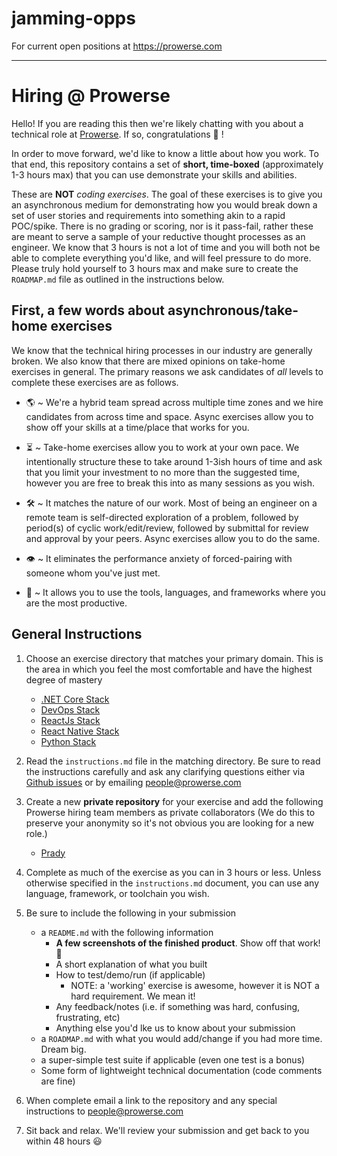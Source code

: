 # jamming-opps
For current open positions at https://prowerse.com

------------------

# Hiring @ Prowerse

Hello! If you are reading this then we're likely  chatting with you about a technical role at [Prowerse](https://prowerse.com). If so, congratulations :tada: !

In order to move forward, we'd like to know a little about how you work. To that end, this repository contains a set of **short, time-boxed** (approximately 1-3 hours max) that you can use demonstrate your skills and abilities.

These are **NOT** *coding exercises*. The goal of these exercises is to give you an asynchronous medium for demonstrating how you would break down a set of user stories and requirements into something akin to a rapid POC/spike. There is no grading or scoring, nor is it pass-fail, rather these are meant to serve a sample of your reductive thought processes as an engineer. We know that 3 hours is not a lot of time and you will both not be able to complete everything you'd like, and will feel pressure to do more. Please truly hold yourself to 3 hours max and make sure to create the `ROADMAP.md` file as outlined in the instructions below.

## First, a few words about asynchronous/take-home exercises

We know that the technical hiring processes in our industry are generally broken. We also know that there are mixed opinions on take-home exercises in general. The primary reasons we ask candidates of *all* levels to complete these exercises are as follows.

* 🌎  ~ We're a hybrid team spread across multiple time zones and we hire candidates from across time and space. Async exercises allow you to show off your skills at a time/place that works for you.

* ⏳  ~ Take-home exercises allow you to work at your own pace. We intentionally structure these to take around 1-3ish hours of time and ask that you limit your investment to no more than the suggested time, however you are free to break this into as many sessions as you wish.

* 🛠 ~ It matches the nature of our work. Most of being an engineer on a remote team is self-directed exploration of a problem, followed by period(s) of cyclic work/edit/review, followed by submittal for review and approval by your peers. Async exercises allow you to do the same.

* 👁 ~ It eliminates the performance anxiety of forced-pairing with someone whom you've just met.

* 🧰 ~ It allows you to use the tools, languages, and frameworks where you are the most productive.

## General Instructions

1. Choose an exercise directory that matches your primary domain. This is the area in which you feel the most comfortable and have the highest degree of mastery
    * [.NET Core Stack](dotnet/instructions.md)
    * [DevOps Stack](devops/instructions.md)
    * [ReactJs Stack](reactjs/instructions.md)
    * [React Native Stack](reactnative/instructions.md)
    * [Python Stack](python/instructions.md)

2. Read the `instructions.md` file in the matching directory. Be sure to read the instructions carefully and ask any clarifying questions either via [Github issues](https://github.com/pineapplehq/hiring-exercises/issues) or by emailing people@prowerse.com

3. Create a new **private repository** for your exercise and add the following Prowerse hiring team members as private collaborators (We do this to preserve your anonymity so it's not obvious you are looking for a new role.)
    * [Prady](https://github.com/zalaps) 

4. Complete as much of the exercise as you can in 3 hours or less. Unless otherwise specified in the `instructions.md` document, you can use any language, framework, or toolchain you wish.

5. Be sure to include the following in your submission
    * a `README.md` with the following information
        * **A few screenshots of the finished product**. Show off that work! 📸
        * A short explanation of what you built
        * How to test/demo/run (if applicable)
            * NOTE: a 'working' exercise is awesome, however it is NOT a hard requirement. We mean it!
        * Any feedback/notes (i.e. if something was hard, confusing, frustrating, etc)
        * Anything else you'd lke us to know about your submission
    * a `ROADMAP.md` with what you would add/change if you had more time. Dream big.
    * a super-simple test suite if applicable (even one test is a bonus)
    * Some form of lightweight technical documentation (code comments are fine)

5. When complete email a link to the repository and any special instructions to people@prowerse.com

6. Sit back and relax. We'll review your submission and get back to you within 48 hours :smiley:
